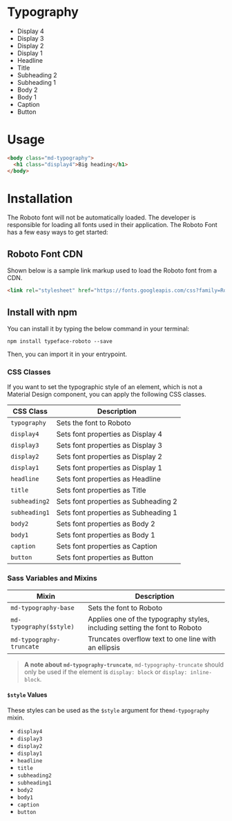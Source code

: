 # Typography

* Display 4
* Display 3
* Display 2
* Display 1
* Headline
* Title
* Subheading 2
* Subheading 1
* Body 2
* Body 1
* Caption
* Button

# Usage

```html
<body class="md-typography">
  <h1 class="display4">Big heading</h1>
</body>
```

# Installation
The Roboto font will not be automatically loaded. The developer is responsible for loading all fonts used in their application. The Roboto Font has a few easy ways to get started:

## Roboto Font CDN
Shown below is a sample link markup used to load the Roboto font from a CDN.

```html
<link rel="stylesheet" href="https://fonts.googleapis.com/css?family=Roboto:300,400,500">
```

## Install with npm
You can install it by typing the below command in your terminal:

```shell
npm install typeface-roboto --save
```

Then, you can import it in your entrypoint.

### CSS Classes
If you want to set the typographic style of an element, which is not a Material Design component, you can apply the following CSS classes.

CSS Class | Description
--- | ---
`typography` | Sets the font to Roboto
`display4` | Sets font properties as Display 4
`display3` | Sets font properties as Display 3
`display2` | Sets font properties as Display 2
`display1` | Sets font properties as Display 1
`headline` | Sets font properties as Headline
`title` | Sets font properties as Title
`subheading2` | Sets font properties as Subheading 2
`subheading1` | Sets font properties as Subheading 1
`body2` | Sets font properties as Body 2
`body1` | Sets font properties as Body 1
`caption` | Sets font properties as Caption
`button` | Sets font properties as Button

### Sass Variables and Mixins

Mixin | Description
--- | ---
`md-typography-base` | Sets the font to Roboto
`md-typography($style)` | Applies one of the typography styles, including setting the font to Roboto
`md-typography-truncate` | Truncates overflow text to one line with an ellipsis

> **A note about `md-typography-truncate`**, `md-typography-truncate` should only be used if the element is `display: block` or `display: inline-block`.

#### `$style` Values
These styles can be used as the `$style` argument for the`md-typography` mixin.

* `display4`
* `display3`
* `display2`
* `display1`
* `headline`
* `title`
* `subheading2`
* `subheading1`
* `body2`
* `body1`
* `caption`
* `button`
